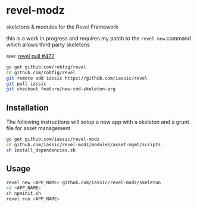 revel-modz
==========

skeletons & modules for the Revel Framework

this is a work in progress and requires my patch to the `revel new` command
which allows third party skeletons

see: [revel pull #472](https://github.com/robfig/revel/pull/472)

``` Bash
go get github.com/robfig/revel
cd github.com/robfig/revel
git remote add iassic https://github.com/iassic/revel
git pull iassic
git checkout feature/new-cmd-skeleton-arg
```

Installation
--------------

The following instructions will setup a new app with
a skeleton and a grunt file for asset management

``` Bash
go get github.com/iassic/revel-modz
cd github.com/iassic/revel-modz/modules/asset-mgmt/scripts
sh install_dependencies.sh
```


Usage
---------------

``` Bash
revel new <APP_NAME> github.com/iassic/revel-modz/skeleton
cd <APP_NAME>
sh npminit.sh
revel run <APP_NAME>
```
